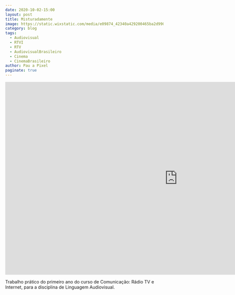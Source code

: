 ```yaml
---
date: 2020-10-02-15:00
layout: post
title: Misturadamente
image: https://static.wixstatic.com/media/e09874_42340a429200465ba2d990ee0eb353f8~mv2.jpg/v1/fill/w_874,h_380,fp_0.50_0.50,q_80,usm_0.66_1.00_0.01/e09874_42340a429200465ba2d990ee0eb353f8~mv2.webp
category: blog
tags:
  - Audiovisual
  - RTVI
  - RTV
  - AudiovisualBrasileiro
  - Cinema
  - CinemaBrasileiro
author: Pau a Pixel
paginate: true
---
```


<iframe width="1095" height="616" src="https://www.youtube.com/embed/3RJhVHS73Vs" frameborder="0" allow="accelerometer; autoplay; clipboard-write; encrypted-media; gyroscope; picture-in-picture" allowfullscreen></iframe>

Trabalho prático do primeiro ano do curso de Comunicação: Rádio TV e Internet, para a disciplina de Linguagem Audiovisual.
